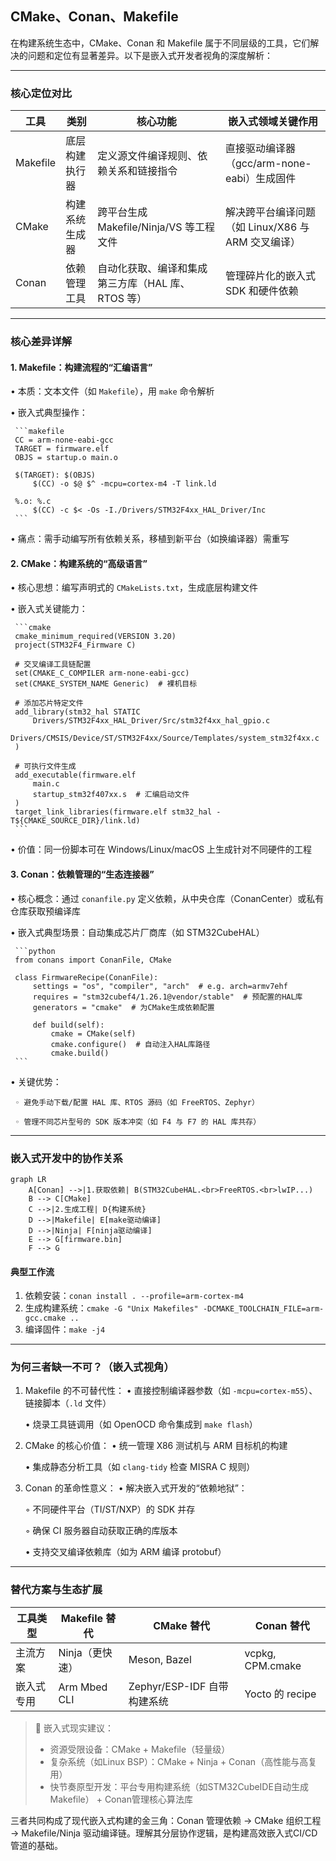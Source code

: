 ## CMake、Conan、Makefile

在构建系统生态中，CMake、Conan 和 Makefile 属于不同层级的工具，它们解决的问题和定位有显著差异。以下是嵌入式开发者视角的深度解析：

---

### **核心定位对比**
| 工具     | 类别           | 核心功能                                          | 嵌入式领域关键作用                                 |
| -------- | -------------- | ------------------------------------------------- | -------------------------------------------------- |
| Makefile | 底层构建执行器 | 定义源文件编译规则、依赖关系和链接指令            | 直接驱动编译器（gcc/arm-none-eabi）生成固件        |
| CMake    | 构建系统生成器 | 跨平台生成 Makefile/Ninja/VS 等工程文件           | 解决跨平台编译问题（如 Linux/X86 与 ARM 交叉编译） |
| Conan    | 依赖管理工具   | 自动化获取、编译和集成第三方库（HAL 库、RTOS 等） | 管理碎片化的嵌入式 SDK 和硬件依赖                  |

---

### **核心差异详解**
#### 1. **Makefile：构建流程的“汇编语言”**
   • 本质：文本文件（如 `Makefile`），用 `make` 命令解析

   • 嵌入式典型操作：

     ```makefile
     CC = arm-none-eabi-gcc
     TARGET = firmware.elf
     OBJS = startup.o main.o
     
     $(TARGET): $(OBJS)
         $(CC) -o $@ $^ -mcpu=cortex-m4 -T link.ld
     
     %.o: %.c
         $(CC) -c $< -Os -I./Drivers/STM32F4xx_HAL_Driver/Inc
     ```
   • 痛点：需手动编写所有依赖关系，移植到新平台（如换编译器）需重写


#### 2. **CMake：构建系统的“高级语言”**
   • 核心思想：编写声明式的 `CMakeLists.txt`，生成底层构建文件

   • 嵌入式关键能力：

     ```cmake
     cmake_minimum_required(VERSION 3.20)
     project(STM32F4_Firmware C)
     
     # 交叉编译工具链配置
     set(CMAKE_C_COMPILER arm-none-eabi-gcc)
     set(CMAKE_SYSTEM_NAME Generic)  # 裸机目标
     
     # 添加芯片特定文件
     add_library(stm32_hal STATIC 
         Drivers/STM32F4xx_HAL_Driver/Src/stm32f4xx_hal_gpio.c
         Drivers/CMSIS/Device/ST/STM32F4xx/Source/Templates/system_stm32f4xx.c
     )
     
     # 可执行文件生成
     add_executable(firmware.elf 
         main.c 
         startup_stm32f407xx.s  # 汇编启动文件
     )
     target_link_libraries(firmware.elf stm32_hal -T${CMAKE_SOURCE_DIR}/link.ld)
     ```
   • 价值：同一份脚本可在 Windows/Linux/macOS 上生成针对不同硬件的工程


#### 3. **Conan：依赖管理的“生态连接器”**
   • 核心概念：通过 `conanfile.py` 定义依赖，从中央仓库（ConanCenter）或私有仓库获取预编译库

   • 嵌入式典型场景：自动集成芯片厂商库（如 STM32CubeHAL）

     ```python
     from conans import ConanFile, CMake
    
     class FirmwareRecipe(ConanFile):
         settings = "os", "compiler", "arch"  # e.g. arch=armv7ehf
         requires = "stm32cubef4/1.26.1@vendor/stable"  # 预配置的HAL库
         generators = "cmake"  # 为CMake生成依赖配置
         
         def build(self):
             cmake = CMake(self)
             cmake.configure()  # 自动注入HAL库路径
             cmake.build()
     ```
   • 关键优势：

     ◦ 避免手动下载/配置 HAL 库、RTOS 源码（如 FreeRTOS、Zephyr）
    
     ◦ 管理不同芯片型号的 SDK 版本冲突（如 F4 与 F7 的 HAL 库共存）


---

### **嵌入式开发中的协作关系**
```mermaid
graph LR
    A[Conan] -->|1.获取依赖| B(STM32CubeHAL.<br>FreeRTOS.<br>lwIP...)
    B --> C[CMake]
    C -->|2.生成工程| D{构建系统}
    D -->|Makefile| E[make驱动编译]
    D -->|Ninja| F[ninja驱动编译]
    E --> G[firmware.bin]
    F --> G
```

#### **典型工作流**
1. 依赖安装：`conan install . --profile=arm-cortex-m4`
2. 生成构建系统：`cmake -G "Unix Makefiles" -DCMAKE_TOOLCHAIN_FILE=arm-gcc.cmake ..`
3. 编译固件：`make -j4`

---

### **为何三者缺一不可？（嵌入式视角）**
1. Makefile 的不可替代性：
   • 直接控制编译器参数（如 `-mcpu=cortex-m55`）、链接脚本（`.ld` 文件）

   • 烧录工具链调用（如 OpenOCD 命令集成到 `make flash`）


2. CMake 的核心价值：
   • 统一管理 X86 测试机与 ARM 目标机的构建

   • 集成静态分析工具（如 `clang-tidy` 检查 MISRA C 规则）


3. Conan 的革命性意义：
   • 解决嵌入式开发的“依赖地狱”：

     ◦ 不同硬件平台（TI/ST/NXP）的 SDK 并存

     ◦ 确保 CI 服务器自动获取正确的库版本

   • 支持交叉编译依赖库（如为 ARM 编译 protobuf）


---

### **替代方案与生态扩展**
| 工具类型   | Makefile 替代   | CMake 替代                  | Conan 替代       |
| ---------- | --------------- | --------------------------- | ---------------- |
| 主流方案   | Ninja（更快速） | Meson, Bazel                | vcpkg, CPM.cmake |
| 嵌入式专用 | Arm Mbed CLI    | Zephyr/ESP-IDF 自带构建系统 | Yocto 的 recipe  |

> 📌 嵌入式现实建议：
> - 资源受限设备：CMake + Makefile（轻量级）
> - 复杂系统（如Linux BSP）：CMake + Ninja + Conan（高性能与高复用）
> - 快节奏原型开发：平台专用构建系统（如STM32CubeIDE自动生成Makefile） + Conan管理核心算法库

三者共同构成了现代嵌入式构建的金三角：Conan 管理依赖 → CMake 组织工程 → Makefile/Ninja 驱动编译链。理解其分层协作逻辑，是构建高效嵌入式CI/CD管道的基础。

